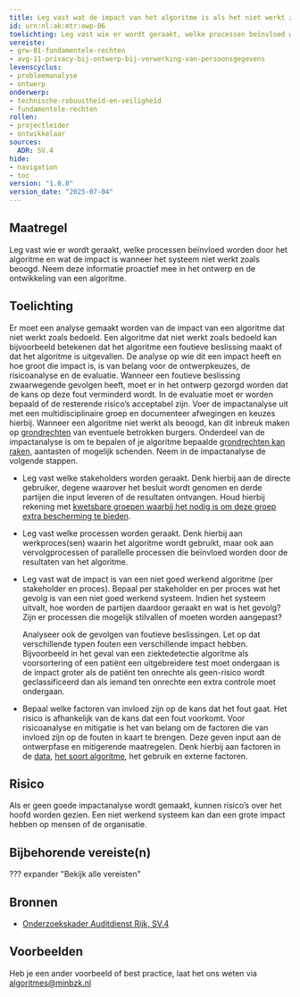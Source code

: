 ```yaml
---
title: Leg vast wat de impact van het algoritme is als het niet werkt zoals beoogd
id: urn:nl:ak:mtr:owp-06
toelichting: Leg vast wie er wordt geraakt, welke processen beïnvloed worden door het algoritme en wat de impact is wanneer het systeem niet werkt zoals beoogd. Neem deze informatie proactief mee in het ontwerp en de ontwikkeling van je algoritme.
vereiste:
- grw-01-fundamentele-rechten
- avg-11-privacy-bij-ontwerp-bij-verwerking-van-persoonsgegevens
levenscyclus:
- probleemanalyse
- ontwerp
onderwerp:
- technische-robuustheid-en-veiligheid
- fundamentele-rechten
rollen:
- projectleider
- ontwikkelaar
sources:
  ADR: SV.4
hide:
- navigation
- toc
version: "1.0.0"
version_date: "2025-07-04"
---
```


<!-- tags -->

## Maatregel
Leg vast wie er wordt geraakt, welke processen beïnvloed worden door het algoritme en wat de impact is wanneer het systeem niet werkt zoals beoogd. Neem deze informatie proactief mee in het ontwerp en de ontwikkeling van een algoritme.

## Toelichting
Er moet een analyse gemaakt worden van de impact van een algoritme dat niet werkt zoals bedoeld.
Een algoritme dat niet werkt zoals bedoeld kan bijvoorbeeld betekenen dat het algoritme een foutieve beslissing maakt of dat het algoritme is uitgevallen.
De analyse op wie dit een impact heeft en hoe groot die impact is, is van belang voor de ontwerpkeuzes, de risicoanalyse en de evaluatie.
Wanneer een foutieve beslissing zwaarwegende gevolgen heeft, moet er in het ontwerp gezorgd worden dat de kans op deze fout verminderd wordt.
In de evaluatie moet er worden bepaald of de resterende risico’s acceptabel zijn.
Voer de impactanalyse uit met een multidisciplinaire groep en documenteer afwegingen en keuzes hierbij.
Wanneer een algoritme niet werkt als beoogd, kan dit inbreuk maken op [grondrechten](../../onderwerpen/fundamentele-rechten.md) van eventuele betrokken burgers.
Onderdeel van de impactanalyse is om te bepalen of je algoritme bepaalde [grondrechten kan raken](2-owp-07-afwegen-grondrechten.md), aantasten of mogelijk schenden.
Neem in de impactanalyse de volgende stappen.

- Leg vast welke stakeholders worden geraakt.
Denk hierbij aan de directe gebruiker, degene waarover het besluit wordt genomen en derde partijen die input leveren of de resultaten ontvangen. Houd hierbij rekening met [kwetsbare groepen waarbij het nodig is om deze groep extra bescherming te bieden](2-owp-07-afwegen-grondrechten.md).

- Leg vast welke processen worden geraakt.
Denk hierbij aan werkproces(sen) waarin het algoritme wordt gebruikt, maar ook aan vervolgprocessen of parallelle processen die beïnvloed worden door de resultaten van het algoritme.

- Leg vast wat de impact is van een niet goed werkend algoritme (per stakeholder en proces).
Bepaal per stakeholder en per proces wat het gevolg is van een niet goed werkend systeem. Indien het systeem uitvalt, hoe worden de partijen daardoor geraakt en wat is het gevolg? Zijn er processen die mogelijk stilvallen of moeten worden aangepast?

    Analyseer ook de gevolgen van foutieve beslissingen.
    Let op dat verschillende typen fouten een verschillende impact hebben.
    Bijvoorbeeld in het geval van een ziektedetectie algoritme als voorsortering of een patiënt een uitgebreidere test moet ondergaan is de impact groter als de patiënt ten onrechte als geen-risico wordt geclassificeerd dan als iemand ten onrechte een extra controle moet ondergaan.

- Bepaal welke factoren van invloed zijn op de kans dat het fout gaat.
Het risico is afhankelijk van de kans dat een fout voorkomt. Voor risicoanalyse en mitigatie is het van belang om de factoren die van invloed zijn op de fouten in kaart te brengen. Deze geven input aan de ontwerpfase en mitigerende maatregelen. Denk hierbij aan factoren in de [data](3-dat-01-datakwaliteit.md), [het soort algoritme](2-owp-05-soort-algoritme.md), het gebruik en externe factoren.

## Risico
Als er geen goede impactanalyse wordt gemaakt, kunnen risico’s over het hoofd worden gezien. Een niet werkend systeem kan dan een grote impact hebben op mensen of de organisatie.

## Bijbehorende vereiste(n)
??? expander "Bekijk alle vereisten"
    <!-- list_vereisten_on_maatregelen_page -->

## Bronnen
- [Onderzoekskader Auditdienst Rijk, SV.4](https://www.rijksoverheid.nl/documenten/rapporten/2023/07/11/onderzoekskader-algoritmes-adr-2023)

## Voorbeelden
Heb je een ander voorbeeld of best practice, laat het ons weten via [algoritmes@minbzk.nl](mailto:algoritmes@minbzk.nl)

